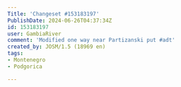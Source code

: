 ```yaml
---
Title: 'Changeset #153183197'
PublishDate: 2024-06-26T04:37:34Z
id: 153183197
user: GambiaRiver
comment: 'Modified one way near Partizanski put #adt'
created_by: JOSM/1.5 (18969 en)
tags:
- Montenegro
- Podgorica

---
```

